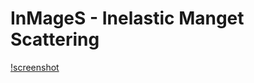 # InMageS - Inelastic Manget Scattering
[!screenshot](https://raw.githubusercontent.com/tre3k/InMageS/master/screenshoot.png)